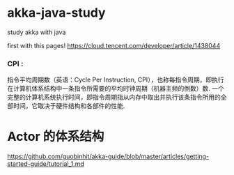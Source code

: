 # akka-java-study
study akka with java

first with this pages!
https://cloud.tencent.com/developer/article/1438044


### CPI :

指令平均周期数（英语：Cycle Per Instruction, CPI），也称每指令周期，即执行在计算机体系结构中一条指令所需要的平均时钟周期（机器主频的倒数）数.
一个完整的计算机系统执行时间，即指令周期指从内存中取出并执行该条指令所用的全部时间，它取决于硬件结构和各部件的性能.


# Actor 的体系结构
  https://github.com/guobinhit/akka-guide/blob/master/articles/getting-started-guide/tutorial_1.md
 
 


